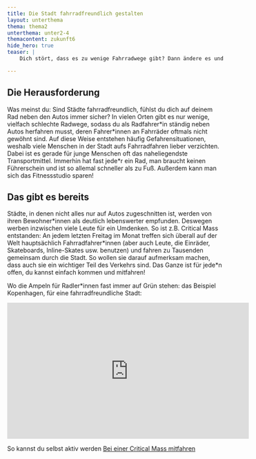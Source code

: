```yaml
---
title: Die Stadt fahrradfreundlich gestalten
layout: unterthema
thema: thema2
unterthema: unter2-4
themacontent: zukunft6
hide_hero: true
teaser: |
    Dich stört, dass es zu wenige Fahrradwege gibt? Dann ändere es und werde aktiv!

---
```


## Die Herausforderung
Was meinst du: Sind Städte fahrradfreundlich, fühlst du dich auf deinem Rad neben den Autos immer sicher? In vielen Orten gibt es nur wenige, vielfach schlechte Radwege, sodass du als Radfahrer\*in ständig neben Autos herfahren musst, deren Fahrer\*innen an Fahrräder oftmals nicht gewöhnt sind. Auf diese Weise entstehen häufig Gefahrensituationen, weshalb viele Menschen in der Stadt aufs Fahrradfahren lieber verzichten. Dabei ist es gerade für junge Menschen oft das naheliegendste Transportmittel. Immerhin hat fast jede\*r ein Rad, man braucht keinen Führerschein und ist so allemal schneller als zu Fuß. Außerdem kann man sich das Fitnessstudio sparen!

## Das gibt es bereits
Städte, in denen nicht alles nur auf Autos zugeschnitten ist, werden von ihren Bewohner\*innen als deutlich lebenswerter empfunden. Deswegen werben inzwischen viele Leute für ein Umdenken. So ist z.B. Critical Mass entstanden: An jedem letzten Freitag im Monat treffen sich überall auf der Welt hauptsächlich Fahrradfahrer\*innen (aber auch Leute, die Einräder, Skateboards, Inline-Skates usw. benutzen) und fahren zu Tausenden gemeinsam durch die Stadt. So wollen sie darauf aufmerksam machen, dass auch sie ein wichtiger Teil des Verkehrs sind. Das Ganze ist für jede\*n offen, du kannst einfach kommen und mitfahren!

Wo die Ampeln für Radler\*innen fast immer auf Grün stehen: das Beispiel Kopenhagen, für eine fahrradfreundliche Stadt:
<div class="video"><iframe width="560" height="315" src="https://www.youtube-nocookie.com/embed/_gN0ododwm0" frameborder="0" allow="accelerometer; autoplay; encrypted-media; gyroscope; picture-in-picture" allowfullscreen></iframe></div>

<p class="link-list">
    <span class="link-list-headline">So kannst du selbst aktiv werden</span>
        <a class="external-link" href="http://itstartedwithafight.de/critical-mass-deutschland/" target="_blank">Bei einer Critical Mass mitfahren</a>
</p>